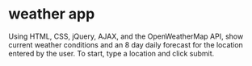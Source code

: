 # weather app

Using HTML, CSS, jQuery, AJAX, and the OpenWeatherMap API, show current weather conditions and an 8 day daily forecast for the location entered by the user. To start, type a location and click submit.
